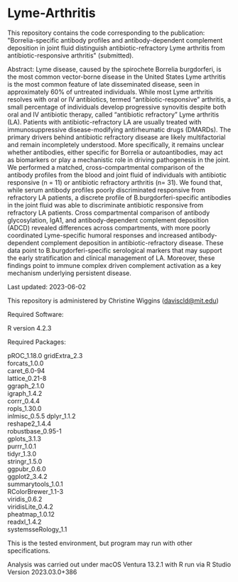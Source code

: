 # Lyme-Arthritis
This repository contains the code corresponding to the publication: "Borrelia-specific antibody profiles and antibody-dependent complement deposition in joint fluid distinguish antibiotic-refractory Lyme arthritis from antibiotic-responsive arthritis" (submitted).

Abstract: Lyme disease, caused by the spirochete Borrelia burgdorferi, is the most common vector-borne disease in the United States Lyme arthritis is the most common feature of late disseminated disease, seen in approximately 60% of untreated individuals. While most Lyme arthritis resolves with oral or IV antibiotics, termed “antibiotic-responsive” arthritis, a small percentage of individuals develop progressive synovitis despite both oral and IV antibiotic therapy, called “antibiotic refractory” Lyme arthritis (LA). Patients with antibiotic-refractory LA are usually treated with immunosuppressive disease-modifying antirheumatic drugs (DMARDs). The primary drivers behind antibiotic refractory disease are likely multifactorial and remain incompletely understood. More specifically, it remains unclear whether antibodies, either specific for Borrelia or autoantibodies, may act as biomarkers or play a mechanistic role in driving pathogenesis in the joint. We performed a matched, cross-compartmental comparison of the antibody profiles from the blood and joint fluid of individuals with antibiotic responsive (n = 11) or antibiotic refractory arthritis (n= 31). We found that, while serum antibody profiles poorly discriminated responsive from refractory LA patients, a discrete profile of B.burgdorferi-specific antibodies in the joint fluid was able to discriminate antibiotic responsive from refractory LA patients. Cross compartmental comparison of antibody glycosylation, IgA1, and antibody-dependent complement deposition (ADCD) revealed differences across compartments, with more poorly coordinated Lyme-specific humoral responses and increased antibody-dependent complement deposition in antibiotic-refractory disease. These data point to B.burgdorferi-specific serological markers that may support the early stratification and clinical management of LA. Moreover, these findings point to immune complex driven complement activation as a key mechanism underlying persistent disease.

Last updated: 2023-06-02

This repository is administered by Christine Wiggins (daviscld@mit.edu)

Required Software:

R version 4.2.3 

Required Packages:

pROC_1.18.0
gridExtra_2.3       
forcats_1.0.0       
caret_6.0-94        
lattice_0.21-8      
ggraph_2.1.0       
igraph_1.4.2        
corrr_0.4.4         
ropls_1.30.0   
inlmisc_0.5.5
dplyr_1.1.2         
reshape2_1.4.4     
robustbase_0.95-1   
gplots_3.1.3        
purrr_1.0.1         
tidyr_1.3.0         
stringr_1.5.0      
ggpubr_0.6.0        
ggplot2_3.4.2       
summarytools_1.0.1  
RColorBrewer_1.1-3  
viridis_0.6.2      
viridisLite_0.4.2   
pheatmap_1.0.12     
readxl_1.4.2        
systemsseRology_1.1

This is the tested environment, but program may run with other specifications.

Analysis was carried out under macOS Ventura 13.2.1 with R run via R Studio Version 2023.03.0+386
